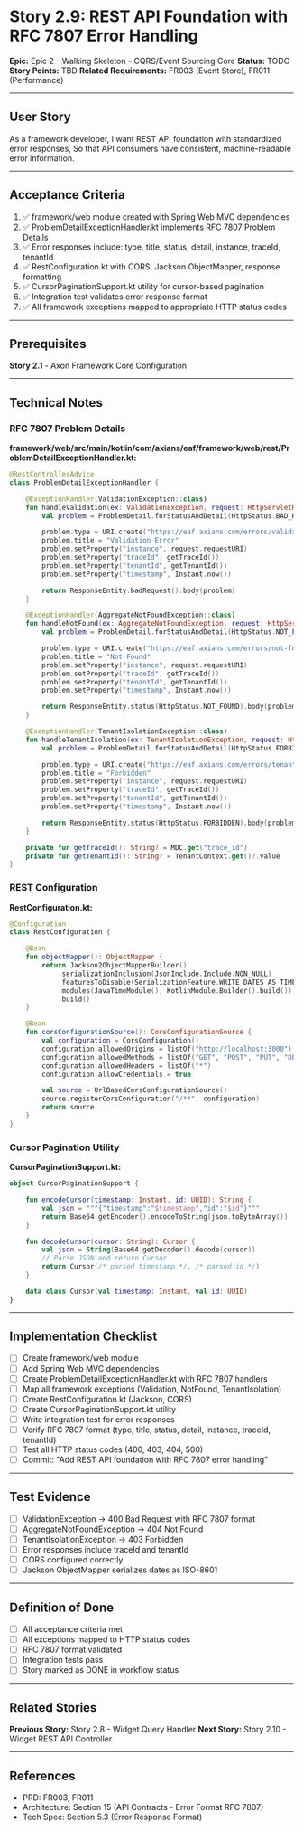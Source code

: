 # Story 2.9: REST API Foundation with RFC 7807 Error Handling

**Epic:** Epic 2 - Walking Skeleton - CQRS/Event Sourcing Core
**Status:** TODO
**Story Points:** TBD
**Related Requirements:** FR003 (Event Store), FR011 (Performance)

---

## User Story

As a framework developer,
I want REST API foundation with standardized error responses,
So that API consumers have consistent, machine-readable error information.

---

## Acceptance Criteria

1. ✅ framework/web module created with Spring Web MVC dependencies
2. ✅ ProblemDetailExceptionHandler.kt implements RFC 7807 Problem Details
3. ✅ Error responses include: type, title, status, detail, instance, traceId, tenantId
4. ✅ RestConfiguration.kt with CORS, Jackson ObjectMapper, response formatting
5. ✅ CursorPaginationSupport.kt utility for cursor-based pagination
6. ✅ Integration test validates error response format
7. ✅ All framework exceptions mapped to appropriate HTTP status codes

---

## Prerequisites

**Story 2.1** - Axon Framework Core Configuration

---

## Technical Notes

### RFC 7807 Problem Details

**framework/web/src/main/kotlin/com/axians/eaf/framework/web/rest/ProblemDetailExceptionHandler.kt:**
```kotlin
@RestControllerAdvice
class ProblemDetailExceptionHandler {

    @ExceptionHandler(ValidationException::class)
    fun handleValidation(ex: ValidationException, request: HttpServletRequest): ResponseEntity<ProblemDetail> {
        val problem = ProblemDetail.forStatusAndDetail(HttpStatus.BAD_REQUEST, ex.message ?: "Validation failed")

        problem.type = URI.create("https://eaf.axians.com/errors/validation-error")
        problem.title = "Validation Error"
        problem.setProperty("instance", request.requestURI)
        problem.setProperty("traceId", getTraceId())
        problem.setProperty("tenantId", getTenantId())
        problem.setProperty("timestamp", Instant.now())

        return ResponseEntity.badRequest().body(problem)
    }

    @ExceptionHandler(AggregateNotFoundException::class)
    fun handleNotFound(ex: AggregateNotFoundException, request: HttpServletRequest): ResponseEntity<ProblemDetail> {
        val problem = ProblemDetail.forStatusAndDetail(HttpStatus.NOT_FOUND, ex.message ?: "Resource not found")

        problem.type = URI.create("https://eaf.axians.com/errors/not-found")
        problem.title = "Not Found"
        problem.setProperty("instance", request.requestURI)
        problem.setProperty("traceId", getTraceId())
        problem.setProperty("tenantId", getTenantId())
        problem.setProperty("timestamp", Instant.now())

        return ResponseEntity.status(HttpStatus.NOT_FOUND).body(problem)
    }

    @ExceptionHandler(TenantIsolationException::class)
    fun handleTenantIsolation(ex: TenantIsolationException, request: HttpServletRequest): ResponseEntity<ProblemDetail> {
        val problem = ProblemDetail.forStatusAndDetail(HttpStatus.FORBIDDEN, "Tenant isolation violation")

        problem.type = URI.create("https://eaf.axians.com/errors/tenant-isolation")
        problem.title = "Forbidden"
        problem.setProperty("instance", request.requestURI)
        problem.setProperty("traceId", getTraceId())
        problem.setProperty("tenantId", getTenantId())
        problem.setProperty("timestamp", Instant.now())

        return ResponseEntity.status(HttpStatus.FORBIDDEN).body(problem)
    }

    private fun getTraceId(): String? = MDC.get("trace_id")
    private fun getTenantId(): String? = TenantContext.get()?.value
}
```

### REST Configuration

**RestConfiguration.kt:**
```kotlin
@Configuration
class RestConfiguration {

    @Bean
    fun objectMapper(): ObjectMapper {
        return Jackson2ObjectMapperBuilder()
            .serializationInclusion(JsonInclude.Include.NON_NULL)
            .featuresToDisable(SerializationFeature.WRITE_DATES_AS_TIMESTAMPS)
            .modules(JavaTimeModule(), KotlinModule.Builder().build())
            .build()
    }

    @Bean
    fun corsConfigurationSource(): CorsConfigurationSource {
        val configuration = CorsConfiguration()
        configuration.allowedOrigins = listOf("http://localhost:3000")
        configuration.allowedMethods = listOf("GET", "POST", "PUT", "DELETE", "PATCH")
        configuration.allowedHeaders = listOf("*")
        configuration.allowCredentials = true

        val source = UrlBasedCorsConfigurationSource()
        source.registerCorsConfiguration("/**", configuration)
        return source
    }
}
```

### Cursor Pagination Utility

**CursorPaginationSupport.kt:**
```kotlin
object CursorPaginationSupport {

    fun encodeCursor(timestamp: Instant, id: UUID): String {
        val json = """{"timestamp":"$timestamp","id":"$id"}"""
        return Base64.getEncoder().encodeToString(json.toByteArray())
    }

    fun decodeCursor(cursor: String): Cursor {
        val json = String(Base64.getDecoder().decode(cursor))
        // Parse JSON and return Cursor
        return Cursor(/* parsed timestamp */, /* parsed id */)
    }

    data class Cursor(val timestamp: Instant, val id: UUID)
}
```

---

## Implementation Checklist

- [ ] Create framework/web module
- [ ] Add Spring Web MVC dependencies
- [ ] Create ProblemDetailExceptionHandler.kt with RFC 7807 handlers
- [ ] Map all framework exceptions (Validation, NotFound, TenantIsolation)
- [ ] Create RestConfiguration.kt (Jackson, CORS)
- [ ] Create CursorPaginationSupport.kt utility
- [ ] Write integration test for error responses
- [ ] Verify RFC 7807 format (type, title, status, detail, instance, traceId, tenantId)
- [ ] Test all HTTP status codes (400, 403, 404, 500)
- [ ] Commit: "Add REST API foundation with RFC 7807 error handling"

---

## Test Evidence

- [ ] ValidationException → 400 Bad Request with RFC 7807 format
- [ ] AggregateNotFoundException → 404 Not Found
- [ ] TenantIsolationException → 403 Forbidden
- [ ] Error responses include traceId and tenantId
- [ ] CORS configured correctly
- [ ] Jackson ObjectMapper serializes dates as ISO-8601

---

## Definition of Done

- [ ] All acceptance criteria met
- [ ] All exceptions mapped to HTTP status codes
- [ ] RFC 7807 format validated
- [ ] Integration tests pass
- [ ] Story marked as DONE in workflow status

---

## Related Stories

**Previous Story:** Story 2.8 - Widget Query Handler
**Next Story:** Story 2.10 - Widget REST API Controller

---

## References

- PRD: FR003, FR011
- Architecture: Section 15 (API Contracts - Error Format RFC 7807)
- Tech Spec: Section 5.3 (Error Response Format)
